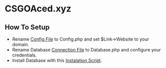 # CSGOAced.xyz

## How To Setup

  - Rename [Config File](https://github.com/CSGOAced/CSGOAced.xyz/blob/master/lib/controller/Config.php.default#L8) to Config.php and set $Link->Website to your domain.
  - Rename Database [Connection File](https://github.com/CSGOAced/CSGOAced.xyz/blob/master/lib/database/Connect.php.default) to Database.php and configure your credentials.
  - Install Database with this [Instalation Script](https://gist.github.com/TiagoSeverino/6f5d8daf5e83f0612ed2b8cf64db3be2).
